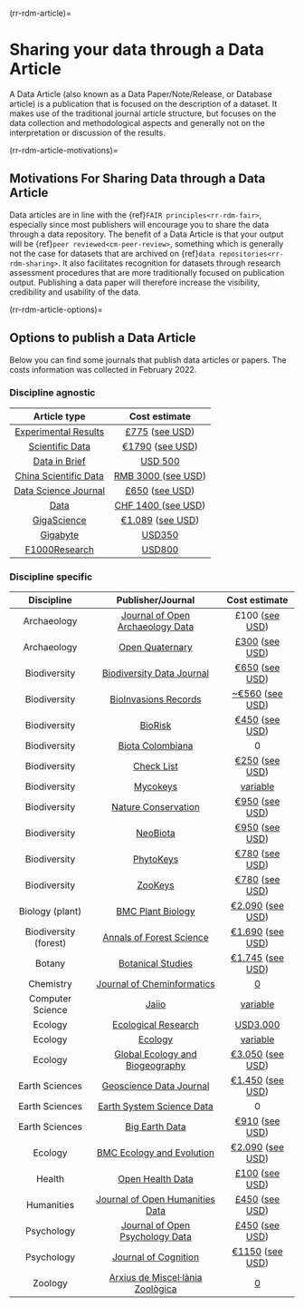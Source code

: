 (rr-rdm-article)=
# Sharing your data through a Data Article
A Data Article (also known as a Data Paper/Note/Release, or Database article) is a publication that is focused on the description of a dataset. It makes use of the traditional journal article structure, but focuses on the data collection and methodological aspects and generally not on the interpretation or discussion of the results.

(rr-rdm-article-motivations)=
##  Motivations For Sharing Data through a Data Article

Data articles are in line with the {ref}`FAIR principles<rr-rdm-fair>`, especially since most publishers will encourage you to share the data through a data repository. The benefit of a Data Article is that your output will be {ref}`peer reviewed<cm-peer-review>`, something which is generally not the case for datasets that are archived on {ref}`data repositories<rr-rdm-sharing>`. It also facilitates recognition for datasets through research assessment procedures that are more traditionally focused on publication output. Publishing a data paper will therefore increase the visibility, credibility and usability of the data.


(rr-rdm-article-options)=
## Options to publish a Data Article
Below you can find some journals that publish data articles or papers. The costs information was collected in February 2022. 

### Discipline agnostic
| Article type|  Cost estimate |
|    :----:   |    :----:     |
| [Experimental Results](https://www.cambridge.org/core/journals/experimental-results)      |  [£775](https://www.cambridge.org/core/journals/experimental-results/information/instructions-for-authors#articleprocessingcharges) ([see USD](https://www.xe.com/currencyconverter/convert/?Amount=775&From=GBP&To=USD)) |
| [Scientific Data](https://www.nature.com/sdata/)      | [€1790](https://www.nature.com/sdata/oa) ([see USD](https://www.xe.com/currencyconverter/convert/?Amount=1790&From=EUR&To=USD))  |
| [Data in Brief](https://www.journals.elsevier.com/data-in-brief)      | [USD&nbsp;500](https://www.journals.elsevier.com/data-in-brief)   |
| [China Scientific Data](http://www.csdata.org/) | [RMB&nbsp;3000 ](http://www.csdata.org/en/p/static/1329/) ([see USD](https://www.xe.com/currencyconverter/convert/?Amount=3000&From=CNY&To=USD)) | 
| [Data Science Journal](https://datascience.codata.org/)      | [£650](https://datascience.codata.org/about/submissions/) ([see USD](https://www.xe.com/currencyconverter/convert/?Amount=650&From=GBP&To=USD)) |
| [Data](https://www.mdpi.com/journal/data)     | [CHF&nbsp;1400 ](https://www.mdpi.com/journal/data/apc) ([see USD](https://www.xe.com/currencyconverter/convert/?Amount=1400&From=CHF&To=USD)) |
| [GigaScience](https://academic.oup.com/gigascience)      | [€1.089](https://academic.oup.com/gigascience/pages/charges_licensing_and_self_archiving) ([see USD](https://www.xe.com/currencyconverter/convert/?Amount=1089&From=EUR&To=USD))  |
| [Gigabyte](https://gigabytejournal.com/information-for-authors)| [USD350](https://gigabytejournal.com/open-access-and-apc#article-processing-charges) | 
| [F1000Research](https://think.f1000research.com/about-data-notes/)      | [USD800](https://f1000research.com/for-authors/article-processing-charges)  |


### Discipline specific
| Discipline | Publisher/Journal   | Cost estimate |
|    :----:  |    :----:   |    :----:     |
| Archaeology | [Journal of Open Archaeology Data](https://openarchaeologydata.metajnl.com/) | £100 ([see USD](https://www.xe.com/currencyconverter/convert/?Amount=100&From=GBP&To=USD))  |
| Archaeology | [Open Quaternary](https://www.openquaternary.com/about/) | [£300](https://www.openquaternary.com/about/submissions/) ([see USD](https://www.xe.com/currencyconverter/convert/?Amount=300&From=GBP&To=USD)) | 
| Biodiversity| [Biodiversity Data Journal](https://bdj.pensoft.net/) | [€650](https://bdj.pensoft.net/about#CoreCharges) ([see USD](https://www.xe.com/currencyconverter/convert/?Amount=650&From=EUR&To=USD)) | 
| Biodiversity| [BioInvasions Records](https://www.reabic.net/journals/bir/Submission.aspx) | [~€560](https://www.reabic.net/journals/bir/Submission.aspx)  ([see USD](https://www.xe.com/currencyconverter/convert/?Amount=560&From=EUR&To=USD)) |
| Biodiversity| [BioRisk](https://biorisk.pensoft.net/about#Author-Guidelines) | [€450](https://biorisk.pensoft.net/about#ArticleProcessingCharges)  ([see USD](https://www.xe.com/currencyconverter/convert/?Amount=450&From=EUR&To=USD)) |
| Biodiversity| [Biota Colombiana](http://revistas.humboldt.org.co/index.php/biota/about/submissions#authorGuidelines) | 0 | 
| Biodiversity |[Check List](https://checklist.pensoft.net/about#Authors-Guidelines) | [€250](https://checklist.pensoft.net/about#ArticleProcessingCharges)  ([see USD](https://www.xe.com/currencyconverter/convert/?Amount=250&From=EUR&To=USD)) | 
| Biodiversity| [Mycokeys](https://mycokeys.pensoft.net/about#Author-Guidelines) | [variable](https://mycokeys.pensoft.net/about#Article-Processing-Charges)|
| Biodiversity| [Nature Conservation](https://natureconservation.pensoft.net/about#Author-Guidelines) | [€950](https://natureconservation.pensoft.net/about#Article-Processing-Charges)  ([see USD](https://www.xe.com/currencyconverter/convert/?Amount=950&From=EUR&To=USD)) | 
| Biodiversity| [NeoBiota](https://neobiota.pensoft.net/) | [€950](https://neobiota.pensoft.net/about#ArticleProcessingCharges)  ([see USD](https://www.xe.com/currencyconverter/convert/?Amount=950&From=EUR&To=USD)) | 
| Biodiversity| [PhytoKeys](https://phytokeys.pensoft.net/about#Author-Guidelines) |  [€780](https://phytokeys.pensoft.net/about#ArticleProcessingCharges)  ([see USD](https://www.xe.com/currencyconverter/convert/?Amount=780&From=EUR&To=USD)) |
| Biodiversity| [ZooKeys](https://zookeys.pensoft.net/about#SubmissionGuidelines) | [€780](https://zookeys.pensoft.net/about#ArticleProcessingCharges)  ([see USD](https://www.xe.com/currencyconverter/convert/?Amount=780&From=EUR&To=USD)) | 
| Biology (plant) | [BMC Plant Biology](https://bmcplantbiol.biomedcentral.com/submission-guidelines/preparing-your-manuscript/database-article) | [€2.090](https://bmcplantbiol.biomedcentral.com/about)  ([see USD](https://www.xe.com/currencyconverter/convert/?Amount=2090&From=EUR&To=USD)) |
| Biodiversity (forest)| [Annals of Forest Science](https://annforsci.biomedcentral.com/submission-guidelines/preparing-your-manuscript/data-paper) | [€1.690](https://annforsci.biomedcentral.com/submission-guidelines/fees-and-funding) ([see USD](https://www.xe.com/currencyconverter/convert/?Amount=1690&From=EUR&To=USD))| 
| Botany | [Botanical Studies](https://as-botanicalstudies.springeropen.com/submission-guidelines/preparing-your-manuscript/database-article) | [€1.745](https://as-botanicalstudies.springeropen.com/about)  ([see USD](https://www.xe.com/currencyconverter/convert/?Amount=1745&From=EUR&To=USD)) | 
| Chemistry | [Journal of Cheminformatics](https://jcheminf.biomedcentral.com/submission-guidelines/preparing-your-manuscript/data-note) | [0](https://jcheminf.biomedcentral.com/about) |
| Computer Science| [Jaiio](https://www.sadio.org.ar/jaiio/)| [variable](https://50jaiio.sadio.org.ar/aranceles) | 
| Ecology | [Ecological Research](http://www.esj.ne.jp/er/datapaper.html) | [USD3.000](https://esj-journals.onlinelibrary.wiley.com/hub/journal/14401703/homepage/forauthors) |
| Ecology | [Ecology](https://esajournals.onlinelibrary.wiley.com/hub/journal/19399170/resources/types-of-contributions-ecy#Data_Papers) | [variable](https://esajournals.onlinelibrary.wiley.com/hub/journal/19399170/open-access) | 
| Ecology | [Global Ecology and Biogeography](https://onlinelibrary.wiley.com/page/journal/14668238/homepage/forauthors.html) | [€3.050](https://authorservices.wiley.com/author-resources/Journal-Authors/open-access/article-publication-charges.html)  ([see USD](https://www.xe.com/currencyconverter/convert/?Amount=3050&From=EUR&To=USD))| 
| Earth Sciences| [Geoscience Data Journal](https://rmets-onlinelibrary-wiley-com.tudelft.idm.oclc.org/journal/20496060)      | [€1.450](https://rmets.onlinelibrary.wiley.com/hub/journal/20496060/article-publication-charge)  ([see USD](https://www.xe.com/currencyconverter/convert/?Amount=1450&From=EUR&To=USD))  |
| Earth Sciences| [Earth System Science Data](https://www.earth-system-science-data.net/)    | 0  |
| Earth Sciences| [Big Earth Data](https://www.tandfonline.com/action/authorSubmission?show=instructions&journalCode=tbed20) | [€910](https://www.tandfonline.com/action/authorSubmission?show=instructions&journalCode=tbed20&#apc)  ([see USD](https://www.xe.com/currencyconverter/convert/?Amount=910&From=EUR&To=USD)) |
| Ecology | [BMC Ecology and Evolution](https://bmcecolevol.biomedcentral.com/submission-guidelines/preparing-your-manuscript/database-article) | [€2.090](https://preview-bmcecolevol.biomedcentral.com/submission-guidelines/fees-and-funding)  ([see USD](https://www.xe.com/currencyconverter/convert/?Amount=2090&From=EUR&To=USD)) | 
| Health | [Open Health Data](https://openhealthdata.metajnl.com/about/submissions/) | [£100](https://openhealthdata.metajnl.com/about/submissions/) ([see USD](https://www.xe.com/currencyconverter/convert/?Amount=100&From=GBP&To=USD)) | 
| Humanities | [Journal of Open Humanities Data](https://openhumanitiesdata.metajnl.com/about/submissions/)  | [£450](https://openhumanitiesdata.metajnl.com/about/submissions/) ([see USD](https://www.xe.com/currencyconverter/convert/?Amount=450&From=GBP&To=USD))  |
| Psychology | [Journal of Open Psychology Data](https://openpsychologydata.metajnl.com/about/submissions/) | [£450](https://openpsychologydata.metajnl.com/about/submissions/) ([see USD](https://www.xe.com/currencyconverter/convert/?Amount=450&From=GBP&To=USD))  | 
| Psychology | [Journal of Cognition](https://www.journalofcognition.org/about/submissions/) | [€1150](https://www.journalofcognition.org/about/submissions/)  ([see USD](https://www.xe.com/currencyconverter/convert/?Amount=1150&From=EUR&To=USD)) |
| Zoology | [Arxius de Miscel·lània Zoològica](http://amz.museucienciesjournals.cat/how-it-is-published/?lang=en) | [0](http://amz.museucienciesjournals.cat/editorial-policy/?lang=en) |

